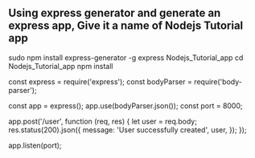 ## Using express generator and generate an express app, Give it a name of Nodejs Tutorial app

sudo npm install express-generator -g
express Nodejs_Tutorial_app
cd Nodejs_Tutorial_app
npm install

const express = require('express');
const bodyParser = require('body-parser');

const app = express();
app.use(bodyParser.json());
const port = 8000;

app.post('/user', function (req, res) {
let user = req.body;
res.status(200).json({
message: 'User successfully created',
user,
});
});

app.listen(port);

<!-- To test the assignment, run http://localhost:8000/user on postman and pass in a body with key, name, age and sex -->
